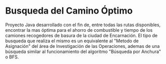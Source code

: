 # Busqueda del Camino Óptimo

Proyecto Java desarrollado con el fin de, entre todas las rutas disponibles, encontrar la mas óptima para el ahorro de combustible y tiempo de los camiones recogedores de basura de la ciudad de Encarnación.
El tipo de busqueda que realiza el mismo es un equivalente al "Metodo de Asignación" del área de Investigación de las Operaciones, ademas de una búsqueda similar al funcionamiento del algoritmo "Búsqueda por Anchura" o BFS. 
